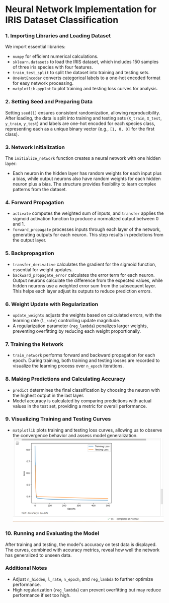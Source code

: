 
# Neural Network Implementation for IRIS Dataset Classification

### 1. **Importing Libraries and Loading Dataset**
We import essential libraries:
   - `numpy` for efficient numerical calculations.
   - `sklearn.datasets` to load the IRIS dataset, which includes 150 samples of three iris species with four features.
   - `train_test_split` to split the dataset into training and testing sets.
   - `OneHotEncoder` converts categorical labels to a one-hot encoded format for easy network processing.
   - `matplotlib.pyplot` to plot training and testing loss curves for analysis.

### 2. **Setting Seed and Preparing Data**
Setting `seed(1)` ensures consistent randomization, allowing reproducibility. After loading, the data is split into training and testing sets (`X_train`, `X_test`, `y_train`, `y_test`) and labels are one-hot encoded for each species class, representing each as a unique binary vector (e.g., `[1, 0, 0]` for the first class).

### 3. **Network Initialization**
The `initialize_network` function creates a neural network with one hidden layer:
   - Each neuron in the hidden layer has random weights for each input plus a bias, while output neurons also have random weights for each hidden neuron plus a bias. The structure provides flexibility to learn complex patterns from the dataset.

### 4. **Forward Propagation**
   - `activate` computes the weighted sum of inputs, and `transfer` applies the sigmoid activation function to produce a normalized output between 0 and 1.
   - `forward_propagate` processes inputs through each layer of the network, generating outputs for each neuron. This step results in predictions from the output layer.

### 5. **Backpropagation**
   - `transfer_derivative` calculates the gradient for the sigmoid function, essential for weight updates.
   - `backward_propagate_error` calculates the error term for each neuron. Output neurons calculate the difference from the expected values, while hidden neurons use a weighted error sum from the subsequent layer. This helps each layer adjust its outputs to reduce prediction errors.

### 6. **Weight Update with Regularization**
   - `update_weights` adjusts the weights based on calculated errors, with the learning rate (`l_rate`) controlling update magnitude. 
   - A regularization parameter (`reg_lambda`) penalizes larger weights, preventing overfitting by reducing each weight proportionally.

### 7. **Training the Network**
   - `train_network` performs forward and backward propagation for each epoch. During training, both training and testing losses are recorded to visualize the learning process over `n_epoch` iterations.

### 8. **Making Predictions and Calculating Accuracy**
   - `predict` determines the final classification by choosing the neuron with the highest output in the last layer. 
   - Model accuracy is calculated by comparing predictions with actual values in the test set, providing a metric for overall performance.

### 9. **Visualizing Training and Testing Curves**
   - `matplotlib` plots training and testing loss curves, allowing us to observe the convergence behavior and assess model generalization.
![Visuals](training&validatingVisuals.png)
### 10. **Running and Evaluating the Model**
After training and testing, the model's accuracy on test data is displayed. The curves, combined with accuracy metrics, reveal how well the network has generalized to unseen data.

### Additional Notes
   - Adjust `n_hidden`, `l_rate`, `n_epoch`, and `reg_lambda` to further optimize performance.
   - High regularization (`reg_lambda`) can prevent overfitting but may reduce performance if set too high.


